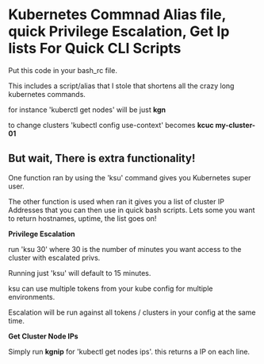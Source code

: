 # Kubernetes Commnad Alias file, quick Privilege Escalation, Get Ip lists For Quick CLI Scripts

Put this code in your bash_rc file. 

This includes a script/alias that I stole that shortens all the crazy long kubernetes commands.

for instance 'kuberctl get nodes' will be just **kgn**

to change clusters 'kubectl config use-context' becomes **kcuc my-cluster-01**

## But wait, There is extra functionality!

One function ran by using the 'ksu' command gives you Kubernetes super user.

The other function is used when ran it gives you a list of cluster IP Addresses that you can then use in 
quick bash scripts. Lets some you want to return hostnames, uptime, the list goes on!

**Privilege Escalation**

run 'ksu 30' where 30 is the number of minutes you want access to the cluster with escalated privs. 

Running just 'ksu' will default to 15 minutes.

ksu can use multiple tokens from your kube config for multiple environments.

Escalation will be run against all tokens / clusters in your config at the same time.

**Get Cluster Node IPs**

Simply run **kgnip** for 'kubectl get nodes ips'. this returns a IP on each line. 

